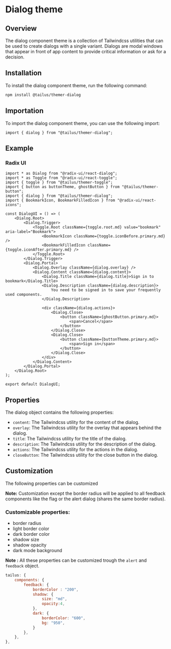 # Dialog theme

## Overview

The dialog component theme is a collection of Tailwindcss utilities that can be used to create dialogs with a single variant. Dialogs are modal windows that appear in front of app content to provide critical information or ask for a decision.

## Installation

To install the dialog component theme, run the following command:

```bash
npm install @tailus/themer-dialog
```

## Importation

To import the dialog component theme, you can use the following import:

```tsx
import { dialog } from "@tailus/themer-dialog";
```

## Example

### Radix UI

```tsx
import * as Dialog from "@radix-ui/react-dialog";
import * as Toggle from "@radix-ui/react-toggle";
import { toggle } from "@tailus/themer-toggle";
import { button as buttonTheme, ghostButton } from "@tailus/themer-button";
import { dialog } from "@tailus/themer-dialog";
import { BookmarkIcon, BookmarkFilledIcon } from "@radix-ui/react-icons";

const DialogUI = () => (
    <Dialog.Root>
        <Dialog.Trigger>
            <Toggle.Root className={toggle.root.md} value="bookmark" aria-label="Bookmark">
                <BookmarkIcon className={toggle.iconBefore.primary.md} />
                <BookmarkFilledIcon className={toggle.iconAfter.primary.md} />
            </Toggle.Root>
        </Dialog.Trigger>
        <Dialog.Portal>
            <Dialog.Overlay className={dialog.overlay} />
            <Dialog.Content className={dialog.content}>
                <Dialog.Title className={dialog.title}>Sign in to bookmark</Dialog.Title>
                <Dialog.Description className={dialog.description}>
                    You need to be signed in to save your frequently used components.
                </Dialog.Description>

                <div className={dialog.actions}>
                    <Dialog.Close>
                        <button className={ghostButton.primary.md}>
                            <span>Cancel</span>
                        </button>
                    </Dialog.Close>
                    <Dialog.Close>
                        <button className={buttonTheme.primary.md}>
                            <span>Sign in</span>
                        </button>
                    </Dialog.Close>
                </div>
            </Dialog.Content>
        </Dialog.Portal>
    </Dialog.Root>
);

export default DialogUI;
```

## Properties

The dialog object contains the following properties:

-   `content`: The Tailwindcss utility for the content of the dialog.
-   `overlay`: The Tailwindcss utility for the overlay that appears behind the dialog.
-   `title`: The Tailwindcss utility for the title of the dialog.
-   `description`: The Tailwindcss utility for the description of the dialog.
-   `actions`: The Tailwindcss utility for the actions in the dialog.
-   `closeButton`: The Tailwindcss utility for the close button in the dialog.

## Customization

The following properties can be customized

**Note:** Customization except the border radius will be applied to all feedback components like the flag or the alert dialog (shares the same border radius).

### Customizable properties:

-   border radius
-   light border color
-   dark border color
-   shadow size
-   shadow opacity
-   dark mode background

**Note :** All these properties can be customized trough the `alert` and `feedback` object.

```js
tailus: {
    components: {
        feedback: {
            borderColor : "200",
            shadow: {
                size: "md",
                opacity:4,
            },
            dark: {
                borderColor: "600",
                bg: "950",
            }
        },
    },
},
```

